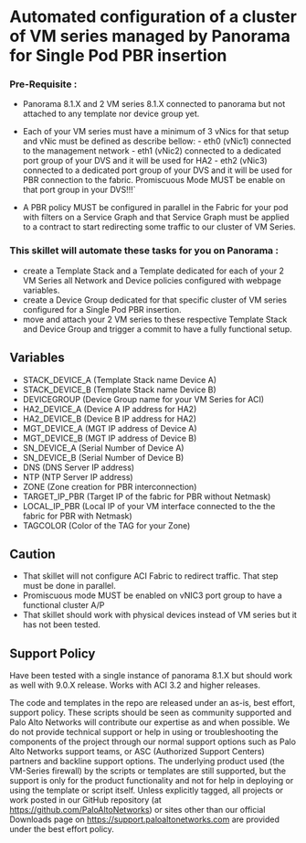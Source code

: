 # Automated configuration of a cluster of VM series managed by Panorama for Single Pod PBR insertion

### Pre-Requisite :
- Panorama 8.1.X and 2 VM series 8.1.X connected to panorama but not attached to any template nor device group yet.
- Each of your VM series must have a minimum of 3 vNics for that setup and vNic must be defined as describe bellow: 
        - eth0 (vNic1) connected to the management network - eth1 (vNic2) connected to a dedicated port group of your DVS and it will be used for HA2 
        - eth2 (vNic3) connected to a dedicated port group of your DVS and it will be used for PBR connection to the fabric. Promiscuous Mode MUST be enable on that port group in your DVS!!!`

- A PBR policy MUST be configured in parallel in the Fabric for your pod with filters on a Service Graph and that Service Graph must be applied to a contract to start redirecting some traffic to our cluster of VM Series.
  


### This skillet will automate these tasks for you on Panorama :
- create a Template Stack and a Template dedicated for each of your 2 VM Series all Network and Device policies configured with webpage variables.
- create a Device Group dedicated for that specific cluster of VM series configured for a Single Pod PBR insertion.
- move and attach your 2 VM series to these respective Template Stack and Device Group and trigger a commit to have a fully functional setup.

 

## Variables
- STACK_DEVICE_A (Template Stack name Device A)
- STACK_DEVICE_B (Template Stack name Device B)
- DEVICEGROUP (Device Group name for your VM Series for ACI)
- HA2_DEVICE_A (Device A IP address for HA2)
- HA2_DEVICE_B (Device B IP address for HA2)
- MGT_DEVICE_A (MGT IP address of Device A)
- MGT_DEVICE_B (MGT IP address of Device B)
- SN_DEVICE_A (Serial Number of Device A)
- SN_DEVICE_B (Serial Number of Device B)
- DNS (DNS Server IP address)
- NTP (NTP Server IP address)
- ZONE (Zone creation for PBR interconnection)
- TARGET_IP_PBR (Target IP of the fabric for PBR without Netmask)
- LOCAL_IP_PBR (Local IP of your VM interface connected to the the fabric for PBR with Netmask)
- TAGCOLOR (Color of the TAG for your Zone)



## Caution  
- That skillet will not configure ACI Fabric to redirect traffic. That step must be done in parallel.
- Promiscuous mode MUST be enabled on vNIC3 port group to have a functional cluster A/P
- That skillet should work with physical devices instead of VM series but it has not been tested.


## Support Policy

Have been tested with a single instance of panorama 8.1.X but should work as well with 9.0.X release.
Works with ACI 3.2 and higher releases.

The code and templates in the repo are released under an as-is, best effort,
support policy. These scripts should be seen as community supported and
Palo Alto Networks will contribute our expertise as and when possible.
We do not provide technical support or help in using or troubleshooting the
components of the project through our normal support options such as
Palo Alto Networks support teams, or ASC (Authorized Support Centers)
partners and backline support options. The underlying product used
(the VM-Series firewall) by the scripts or templates are still supported,
but the support is only for the product functionality and not for help in
deploying or using the template or script itself. Unless explicitly tagged,
all projects or work posted in our GitHub repository
(at https://github.com/PaloAltoNetworks) or sites other than our official
Downloads page on https://support.paloaltonetworks.com are provided under
the best effort policy.